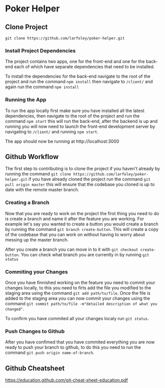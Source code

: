 # Poker Helper



## Clone Project
`git clone https://github.com/larfoley/poker-helper.git`

### Install Project Dependencies

The project contains two apps, one for the front-end and one for the back-end each of which have separate dependencies that need to be installed.

To install the dependencies for the back-end navigate to the root of the project and run the command `npm install` then navigate to `/client/` and again run the command `npm install`

### Running the App

To run the app locally first make sure you have installed all the latest dependencies, then navigate to the root of the project and run the command `npm start` this will run the back-end, after the backend is up and running you will now need to launch the front-end development server by navigating to `/client/` and running `npm start`.

The app should now be running at http://localhost:3000

## Github Workflow

The first step to contributing is to clone the project if you haven't already by running the command `git clone https://github.com/larfoley/poker-helper.git` if you have already cloned the project run the command `git pull origin master` this will ensure that the codebase you cloned is up to date with the remote master branch.

### Creating a Branch
Now that you are ready to work on the project the first thing you need to do is create a branch and name it after the feature you are working. For example let's say you wanted to create a button you would create a branch by running the command `git branch create-button`. This will create a copy of the codebase that you can work on without having to worry about messing up the master branch.  

After you create a branch you can move in to it with `git checkout create-button`. You can check what branch you are currently in by running `git status`

### Commiting your Changes
Once you have finnished working on the feature you need to commit your changes locally, to this you need to firts add the file you modified to the staging area using the command `git add path/to/file`. Once the file is added to the staging area you can now commit your changes using the command `git commit path/to/file -m"detailed description of what you changed"`.

To confirm you have commited all your changes localy run `git status`.

### Push Changes to Github
After you have confimed that you have commited everything you are now ready to push your branch to github, to do this you need to run the command `git push origin name-of-branch`.

## Github Cheatsheet
https://education.github.com/git-cheat-sheet-education.pdf
